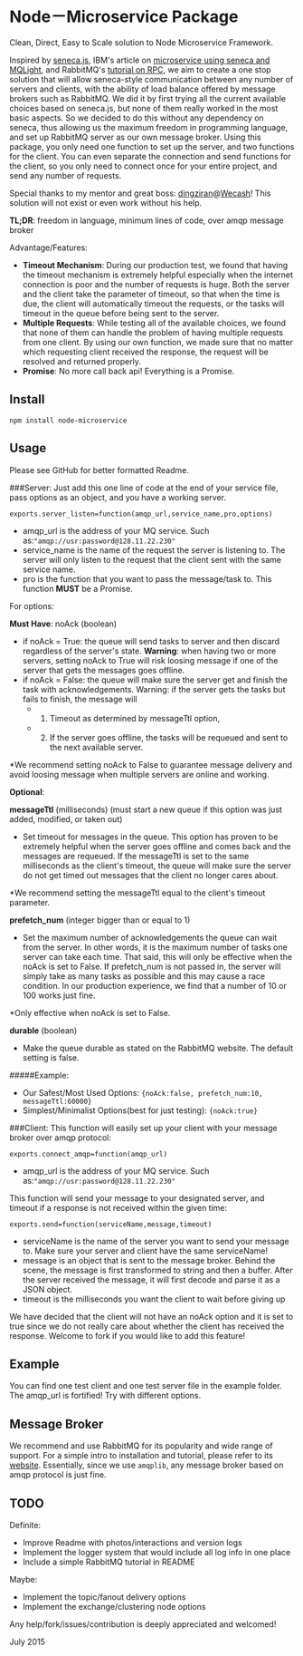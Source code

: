 Node－Microservice Package
============================



Clean, Direct, Easy to Scale solution to Node Microservice Framework.




Inspired by [seneca.js][1], IBM's article on [microservice using seneca and MQLight][2], and RabbitMQ's [tutorial on RPC][3], 
we aim to create a one stop solution that will allow seneca-style communication between any number of servers and clients, with the
ability of load balance offered by message brokers such as RabbitMQ. We did it by first trying all the current available
choices based on seneca.js, but none of them really worked in the most basic aspects. So we decided to do this without
any dependency on seneca, thus allowing us the maximum freedom in programming language, and set up RabbitMQ server
as our own message broker. Using this package, you only need one function to set up the server, and two functions for
the client. You can even separate the connection and send functions for the client, so you only need to connect once
for your entire project, and send any number of requests.



Special thanks to my mentor and great boss: [dingziran][4]@[Wecash][5]! This solution will not exist or even work without his help.




**TL;DR**: freedom in language, minimum lines of code, over amqp message broker




Advantage/Features: 
- **Timeout Mechanism**: During our production test, we found that having the timeout mechanism is extremely helpful especially when the internet
    connection is poor and the number of requests is huge. Both the server and the client take the parameter of timeout,
    so that when the time is due, the client will automatically timeout the requests, or the tasks will timeout in the queue
    before being sent to the server.
- **Multiple Requests**: While testing all of the available choices, we found that none of them can handle the problem of having multiple
    requests from one client. By using our own function, we made sure that no matter which requesting client 
    received the response, the request will be resolved and returned properly.
- **Promise**: No more call back api! Everything is a Promise.




## Install

    npm install node-microservice

## Usage



Please see GitHub for better formatted Readme.

###Server:
Just add this one line of code at the end of your service file, pass options as an object, and you have a working server.



`exports.server_listen=function(amqp_url,service_name,pro,options)`


- amqp_url is the address of your MQ service. Such as:`"amqp://usr:password@128.11.22.230"`
- service_name is the name of the request the server is listening to. The server will only listen to the request that the
client sent with the same service name.
- pro is the function that you want to pass the message/task to. This function **MUST** be a Promise.

For options:



**Must Have**: noAck (boolean)
- if noAck = True: the queue will send tasks to server and then discard regardless of the server's
state. **Warning**: when having two or more servers, setting noAck to True will risk loosing message if one of the server that gets the messages goes offline.
- if noAck = False: the queue will make sure the server get and finish the task with acknowledgements.
Warning: if the server gets the tasks but fails to finish, the message will
  - 1. Timeout as determined by messageTtl option,
  - 2. If the server goes offline, the tasks will be requeued and sent to the
   next available server.



*We recommend setting noAck to False to guarantee message delivery and avoid loosing message when
multiple servers are online and working.


**Optional**:

**messageTtl** (milliseconds) (must start a new queue if this option was just added, modified, or taken out)
- Set timeout for messages in the queue. This option has proven to be extremely helpful when the
server goes offline and comes back and the messages are requeued. If the messageTtl is set to
the same milliseconds as the client's timeout, the queue will make sure the server do not get
timed out messages that the client no longer cares about.



*We recommend setting the messageTtl equal to the client's timeout parameter.


**prefetch_num** (integer bigger than or equal to 1)
- Set the maximum number of acknowledgements the queue can wait from the server. In other words, it
is the maximum number of tasks one server can take each time. That said, this will only be
effective when the noAck is set to False. If prefetch_num is not passed in, the server will
simply take as many tasks as possible and this may cause a race condition. In our production
experience, we find that a number of 10 or 100 works just fine.



*Only effective when noAck is set to False.

**durable** (boolean)
- Make the queue durable as stated on the RabbitMQ website. The default setting is false.


#####Example:
- Our Safest/Most Used Options:
  `{noAck:false, prefetch_num:10, messageTtl:60000}`
- Simplest/Minimalist Options(best for just testing): 
  `{noAck:true}`




###Client:
This function will easily set up your client with your message broker over amqp protocol:



`exports.connect_amqp=function(amqp_url)`


- amqp_url is the address of your MQ service. Such as:`"amqp://usr:password@128.11.22.230"`




This function will send your message to your designated server, and timeout if a response is not received within the given time:



`exports.send=function(serviceName,message,timeout)`


- serviceName is the name of the server you want to send your message to. Make sure your server and client have the same serviceName!
- message is an object that is sent to the message broker. Behind the scene, the message is first transformed to string and then a buffer.
After the server received the message, it will first decode and parse it as a JSON object.
- timeout is the milliseconds you want the client to wait before giving up



We have decided that the client will not have an noAck option and it is set to true since we do not really care about whether
the client has received the response. Welcome to fork if you would like to add this feature!




## Example 

You can find one test client and one test server file in the example folder. The amqp_url is fortified! Try with different options.



## Message Broker

We recommend and use RabbitMQ for its popularity and wide range of support. For a simple intro to installation and tutorial, please refer
to its [website][6]. Essentially, since we use `amqplib`, any message broker based on amqp protocol is just fine.




## TODO


Definite:
- Improve Readme with photos/interactions and version logs
- Implement the logger system that would include all log info in one place
- Include a simple RabbitMQ tutorial in README

Maybe:
- Implement the topic/fanout delivery options
- Implement the exchange/clustering node options

Any help/fork/issues/contribution is deeply appreciated and welcomed!




July 2015


[1]: http://senecajs.org/
[2]: https://developer.ibm.com/messaging/2015/05/06/microservices-with-seneca-and-mq-light/
[3]: https://github.com/squaremo/amqp.node/tree/master/examples/tutorials
[4]: https://github.com/dingziran
[5]: http://www.wecash.net/
[6]: https://www.rabbitmq.com/download.html